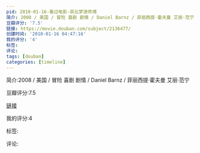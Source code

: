 ```yaml
---
pid: 2010-01-16-看过电影-菲比梦游奇境
简介: 2008 / 美国 / 冒险 喜剧 剧情 / Daniel Barnz / 菲丽西提·霍夫曼 艾丽·范宁
豆瓣评分: '7.5'
链接: https://movie.douban.com/subject/2136477/
创建时间: '2010-01-16 04:47:16'
我的评分: '4'
标签:
评论:
tags: [douban]
categories: [timeline]
---
```

简介:2008 / 美国 / 冒险 喜剧 剧情 / Daniel Barnz / 菲丽西提·霍夫曼 艾丽·范宁

豆瓣评分:7.5

[链接](https://movie.douban.com/subject/2136477/)

我的评分:4

标签:

评论:

